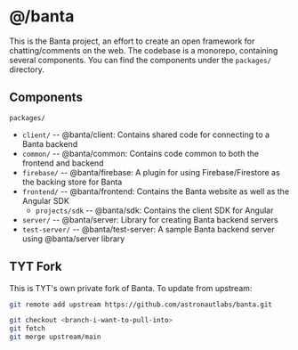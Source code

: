# @/banta

This is the Banta project, an effort to create an open framework for chatting/comments on the web. The codebase is a 
monorepo, containing several components. You can find the components under the `packages/` directory.

## Components

`packages/`
- `client/` -- @banta/client: Contains shared code for connecting to a Banta backend
- `common/` -- @banta/common: Contains code common to both the frontend and backend
- `firebase/` -- @banta/firebase: A plugin for using Firebase/Firestore as the backing store for Banta
- `frontend/` -- @banta/frontend: Contains the Banta website as well as the Angular SDK
    - `projects/sdk` -- @banta/sdk: Contains the client SDK for Angular
- `server/` -- @banta/server: Library for creating Banta backend servers
- `test-server/` -- @banta/test-server: A sample Banta backend server using @banta/server library

## TYT Fork

This is TYT's own private fork of Banta. To update from upstream:

```bash
git remote add upstream https://github.com/astronautlabs/banta.git

git checkout <branch-i-want-to-pull-into>
git fetch
git merge upstream/main
```
